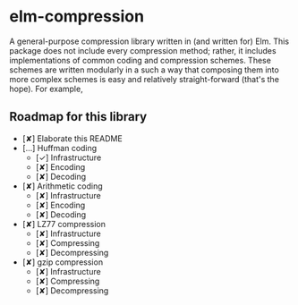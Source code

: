 # elm-compression

A general-purpose compression library written in (and written for) Elm. This package does not include every compression method; rather, it includes implementations of common coding and compression schemes. These schemes are written modularly in a such a way that composing them into more complex schemes is easy and relatively straight-forward (that's the hope). For example,

## Roadmap for this library

* [✘] Elaborate this README
* […] Huffman coding
  * [✓] Infrastructure
  * [✘] Encoding
  * [✘] Decoding
* [✘] Arithmetic coding
  * [✘] Infrastructure
  * [✘] Encoding
  * [✘] Decoding
* [✘] LZ77 compression
  * [✘] Infrastructure
  * [✘] Compressing
  * [✘] Decompressing
* [✘] gzip compression
  * [✘] Infrastructure
  * [✘] Compressing
  * [✘] Decompressing
